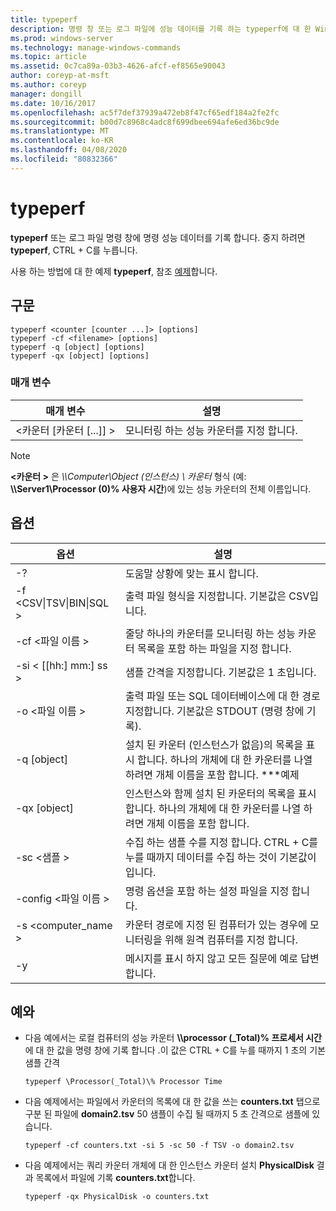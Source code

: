 ```yaml
---
title: typeperf
description: 명령 창 또는 로그 파일에 성능 데이터를 기록 하는 typeperf에 대 한 Windows 명령 항목입니다.
ms.prod: windows-server
ms.technology: manage-windows-commands
ms.topic: article
ms.assetid: 0c7ca89a-03b3-4626-afcf-ef8565e90043
author: coreyp-at-msft
ms.author: coreyp
manager: dongill
ms.date: 10/16/2017
ms.openlocfilehash: ac5f7def37939a472eb8f47cf65edf184a2fe2fc
ms.sourcegitcommit: b00d7c8968c4adc8f699dbee694afe6ed36bc9de
ms.translationtype: MT
ms.contentlocale: ko-KR
ms.lasthandoff: 04/08/2020
ms.locfileid: "80832366"
---
```

# <a name="typeperf"></a>typeperf

**typeperf** 또는 로그 파일 명령 창에 명령 성능 데이터를 기록 합니다. 중지 하려면 **typeperf**, CTRL + C를 누릅니다.

사용 하는 방법에 대 한 예제 **typeperf**, 참조 [예제](#BKMK_EXAMPLES)합니다.

## <a name="syntax"></a>구문

```
typeperf <counter [counter ...]> [options]
typeperf -cf <filename> [options]
typeperf -q [object] [options]
typeperf -qx [object] [options]
```

### <a name="parameters"></a>매개 변수

|매개 변수|설명|
|---------|-----------|
|\<카운터 [카운터 [...]] >|모니터링 하는 성능 카운터를 지정 합니다.|

> [!NOTE]
> **\<카운터 >** 은 *\\\\Computer\Object (인스턴스) \ 카운터* 형식 (예: **\\\\Server1\Processor (0)\% 사용자 시간**)에 있는 성능 카운터의 전체 이름입니다.

## <a name="options"></a>옵션

|                   옵션                   |                                                         설명                                                          |
|--------------------------------------------|------------------------------------------------------------------------------------------------------------------------------|
|                     -?                     |                                               도움말 상황에 맞는 표시 합니다.                                               |
| -f \<CSV&verbar;TSV&verbar;BIN&verbar;SQL > |                                    출력 파일 형식을 지정합니다. 기본값은 CSV입니다.                                     |
|              -cf \<파일 이름 >               |              줄당 하나의 카운터를 모니터링 하는 성능 카운터 목록을 포함 하는 파일을 지정 합니다.               |
|             -si < [[hh:] mm:] ss >             |                                  샘플 간격을 지정합니다. 기본값은 1 초입니다.                                   |
|               -o \<파일 이름 >               |     출력 파일 또는 SQL 데이터베이스에 대 한 경로 지정합니다. 기본값은 STDOUT (명령 창에 기록).      |
|                -q [object]                 | 설치 된 카운터 (인스턴스가 없음)의 목록을 표시 합니다. 하나의 개체에 대 한 카운터를 나열 하려면 개체 이름을 포함 합니다. \*\*\*예제 |
|                -qx [object]                |        인스턴스와 함께 설치 된 카운터의 목록을 표시 합니다. 하나의 개체에 대 한 카운터를 나열 하려면 개체 이름을 포함 합니다.        |
|               -sc \<샘플 >               |             수집 하는 샘플 수를 지정 합니다. CTRL + C를 누를 때까지 데이터를 수집 하는 것이 기본값이입니다.              |
|            -config \<파일 이름 >             |                                    명령 옵션을 포함 하는 설정 파일을 지정 합니다.                                     |
|            -s \<computer_name >             |                   카운터 경로에 지정 된 컴퓨터가 있는 경우에 모니터링을 위해 원격 컴퓨터를 지정 합니다.                    |
|                     -y                     |                                        메시지를 표시 하지 않고 모든 질문에 예로 답변 합니다.                                        |

## <a name="examples"></a><a name=BKMK_EXAMPLES></a>예와

- 다음 예에서는 로컬 컴퓨터의 성능 카운터 **\\\\processor (_Total)\% 프로세서 시간** 에 대 한 값을 명령 창에 기록 합니다 .이 값은 CTRL + C를 누를 때까지 1 초의 기본 샘플 간격  
  ```
  typeperf \Processor(_Total)\% Processor Time
  ```  
- 다음 예제에서는 파일에서 카운터의 목록에 대 한 값을 쓰는 **counters.txt** 탭으로 구분 된 파일에 **domain2.tsv** 50 샘플이 수집 될 때까지 5 초 간격으로 샘플에 있습니다.  
  ```
  typeperf -cf counters.txt -si 5 -sc 50 -f TSV -o domain2.tsv
  ```  
- 다음 예제에서는 쿼리 카운터 개체에 대 한 인스턴스 카운터 설치 **PhysicalDisk** 결과 목록에서 파일에 기록 **counters.txt**합니다.  
  ```
  typeperf -qx PhysicalDisk -o counters.txt
  ```
